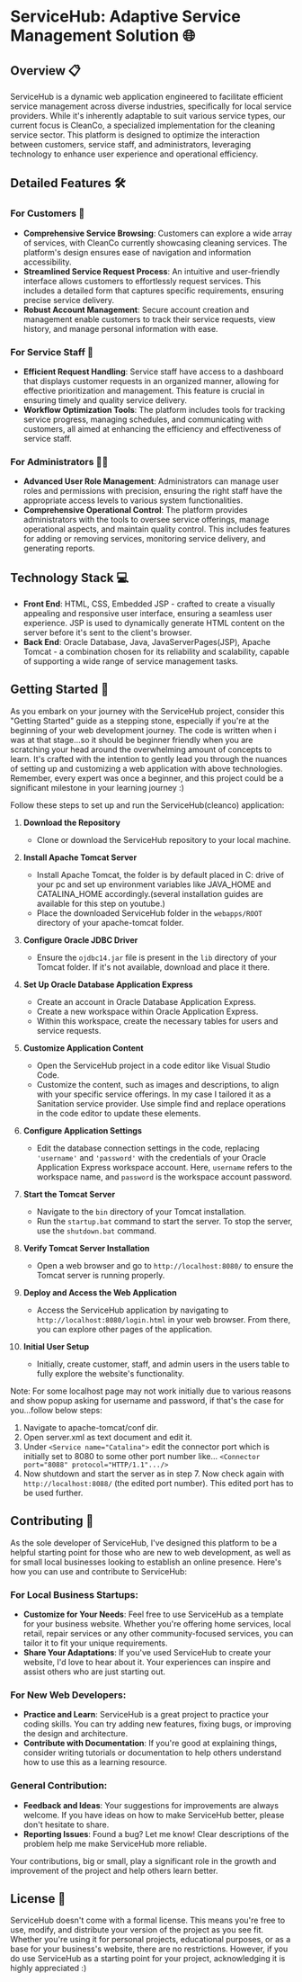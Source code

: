 # ServiceHub: Adaptive Service Management Solution 🌐

## Overview 📋
ServiceHub is a dynamic web application engineered to facilitate efficient service management across diverse industries, specifically for local service providers. While it's inherently adaptable to suit various service types, our current focus is CleanCo, a specialized implementation for the cleaning service sector. This platform is designed to optimize the interaction between customers, service staff, and administrators, leveraging technology to enhance user experience and operational efficiency.    


## Detailed Features 🛠️

### For Customers 👥
- **Comprehensive Service Browsing**: Customers can explore a wide array of services, with CleanCo currently showcasing cleaning services. The platform's design ensures ease of navigation and information accessibility.
- **Streamlined Service Request Process**: An intuitive and user-friendly interface allows customers to effortlessly request services. This includes a detailed form that captures specific requirements, ensuring precise service delivery.
- **Robust Account Management**: Secure account creation and management enable customers to track their service requests, view history, and manage personal information with ease.

### For Service Staff 👷
- **Efficient Request Handling**: Service staff have access to a dashboard that displays customer requests in an organized manner, allowing for effective prioritization and management. This feature is crucial in ensuring timely and quality service delivery.
- **Workflow Optimization Tools**: The platform includes tools for tracking service progress, managing schedules, and communicating with customers, all aimed at enhancing the efficiency and effectiveness of service staff.

### For Administrators 🧑‍💼
- **Advanced User Role Management**: Administrators can manage user roles and permissions with precision, ensuring the right staff have the appropriate access levels to various system functionalities.
- **Comprehensive Operational Control**: The platform provides administrators with the tools to oversee service offerings, manage operational aspects, and maintain quality control. This includes features for adding or removing services, monitoring service delivery, and generating reports.


## Technology Stack 💻
- **Front End**: HTML, CSS, Embedded JSP - crafted to create a visually appealing and responsive user interface, ensuring a seamless user experience. JSP is used to dynamically generate HTML content on the server before it's sent to the client's browser.
- **Back End**: Oracle Database, Java, JavaServerPages(JSP), Apache Tomcat - a combination chosen for its reliability and scalability, capable of supporting a wide range of service management tasks.


## Getting Started 🚀
As you embark on your journey with the ServiceHub project, consider this "Getting Started" guide as a stepping stone, especially if you're at the beginning of your web development journey. The code is written when i was at that stage...so it should be beginner friendly when you are scratching your head around the overwhelming amount of concepts to learn. It's crafted with the intention to gently lead you through the nuances of setting up and customizing a web application with above technologies. Remember, every expert was once a beginner, and this project could be a significant milestone in your learning journey :)

Follow these steps to set up and run the ServiceHub(cleanco) application:

1. **Download the Repository**
   - Clone or download the ServiceHub repository to your local machine.

2. **Install Apache Tomcat Server**
   - Install Apache Tomcat, the folder is by default placed in C: drive of your pc and set up environment variables like JAVA_HOME and CATALINA_HOME accordingly.(several installation guides are available for this step on youtube.)
   - Place the downloaded ServiceHub folder in the `webapps/ROOT` directory of your apache-tomcat folder.

3. **Configure Oracle JDBC Driver**
   - Ensure the `ojdbc14.jar` file is present in the `lib` directory of your Tomcat folder. If it's not available, download and place it there.

4. **Set Up Oracle Database Application Express**
   - Create an account in Oracle Database Application Express.
   - Create a new workspace within Oracle Application Express.
   - Within this workspace, create the necessary tables for users and service requests.

5. **Customize Application Content**
   - Open the ServiceHub project in a code editor like Visual Studio Code.
   - Customize the content, such as images and descriptions, to align with your specific service offerings. In my case I tailored it as a Sanitation service provider. Use simple find and replace operations in the code editor to update these elements.

6. **Configure Application Settings**
   - Edit the database connection settings in the code, replacing `'username'` and `'password'` with the credentials of your Oracle Application Express workspace account. Here, `username` refers to the workspace name, and `password` is the workspace account password.

7. **Start the Tomcat Server**
   - Navigate to the `bin` directory of your Tomcat installation.
   - Run the `startup.bat` command to start the server. To stop the server, use the `shutdown.bat` command.

8. **Verify Tomcat Server Installation**
   - Open a web browser and go to `http://localhost:8080/` to ensure the Tomcat server is running properly.

9. **Deploy and Access the Web Application**
   - Access the ServiceHub application by navigating to `http://localhost:8080/login.html` in your web browser. From there, you can explore other pages of the application.

10. **Initial User Setup**
    - Initially, create customer, staff, and admin users in the users table to fully explore the website's functionality.
  
Note: 
For some localhost page may not work initially due to various reasons and show popup asking for username and password, if that's the case for you...follow below steps:
1. Navigate to apache-tomcat/conf dir.
2. Open server.xml as text document and edit it.
3. Under `<Service name="Catalina">` edit the connector port which is initially set to 8080 to some other port number like... `<Connector port="8088" protocol="HTTP/1.1".../>`
4. Now shutdown and start the server as in step 7. Now check again with `http://localhost:8088/` (the edited port number). This edited port has to be used further.


## Contributing 🤝

As the sole developer of ServiceHub, I've designed this platform to be a helpful starting point for those who are new to web development, as well as for small local businesses looking to establish an online presence. Here's how you can use and contribute to ServiceHub:

### For Local Business Startups:
- **Customize for Your Needs**: Feel free to use ServiceHub as a template for your business website. Whether you're offering home services, local retail, repair services or any other community-focused services, you can tailor it to fit your unique requirements.
- **Share Your Adaptations**: If you've used ServiceHub to create your website, I'd love to hear about it. Your experiences can inspire and assist others who are just starting out.

### For New Web Developers:
- **Practice and Learn**: ServiceHub is a great project to practice your coding skills. You can try adding new features, fixing bugs, or improving the design and architecture.
- **Contribute with Documentation**: If you're good at explaining things, consider writing tutorials or documentation to help others understand how to use this as a learning resource.

### General Contribution:
- **Feedback and Ideas**: Your suggestions for improvements are always welcome. If you have ideas on how to make ServiceHub better, please don't hesitate to share.
- **Reporting Issues**: Found a bug? Let me know! Clear descriptions of the problem help me make ServiceHub more reliable.

Your contributions, big or small, play a significant role in the growth and improvement of the project and help others learn better.    

## License 📄

ServiceHub doesn't come with a formal license. This means you're free to use, modify, and distribute your version of the project as you see fit. Whether you're using it for personal projects, educational purposes, or as a base for your business's website, there are no restrictions. However, if you do use ServiceHub as a starting point for your project, acknowledging it is highly appreciated :)
